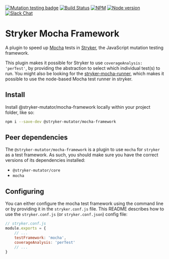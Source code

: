 [![Mutation testing badge](https://img.shields.io/endpoint?style=flat&url=https%3A%2F%2Fbadge-api.stryker-mutator.io%2Fgithub.com%2Fstryker-mutator%2Fstryker%2Fmaster%3Fmodule%3Dmocha-framework)](https://dashboard.stryker-mutator.io/reports/github.com/stryker-mutator/stryker/master?module=mocha-framework)
[![Build Status](https://github.com/stryker-mutator/stryker/workflows/CI/badge.svg)](https://github.com/stryker-mutator/stryker/actions?query=workflow%3ACI+branch%3Amaster)
[![NPM](https://img.shields.io/npm/dm/@stryker-mutator/mocha-framework.svg)](https://www.npmjs.com/package/@stryker-mutator/mocha-framework)
[![Node version](https://img.shields.io/node/v/@stryker-mutator/mocha-framework.svg)](https://img.shields.io/node/v/@stryker-mutator/mocha-framework.svg)
[![Slack Chat](https://img.shields.io/badge/slack-chat-brightgreen.svg?logo=slack)](https://join.slack.com/t/stryker-mutator/shared_invite/enQtOTUyMTYyNTg1NDQ0LTU4ODNmZDlmN2I3MmEyMTVhYjZlYmJkOThlNTY3NTM1M2QxYmM5YTM3ODQxYmJjY2YyYzllM2RkMmM1NjNjZjM)

# Stryker Mocha Framework

A plugin to speed up [Mocha](http://mochajs.org/) tests in [Stryker](https://stryker-mutator.io), the JavaScript mutation testing framework.

This plugin makes it possible for Stryker to use `coverageAnalysis: 'perTest'`, by providing the abstraction to select which individual test(s) to run. You might also be looking for the [stryker-mocha-runner](https://www.npmjs.com/package/stryker-mocha-runner), which makes it possible to use the node-based Mocha test runner in stryker.

## Install

Install @stryker-mutator/mocha-framework locally within your project folder, like so:

```bash
npm i --save-dev @stryker-mutator/mocha-framework
```

## Peer dependencies

The `@stryker-mutator/mocha-framework` is a plugin to use `mocha` for `stryker` as a test framework.
As such, you should make sure you have the correct versions of its dependencies installed:

* `@stryker-mutator/core`
* `mocha`

## Configuring

You can either configure the mocha test framework using the command line or by providing it in the `stryker.conf.js` file.
This README describes how to use the `stryker.conf.js` (or `stryker.conf.json`) config file:

```javascript
// stryker.conf.js
module.exports = {
    // ...
    testFramework: 'mocha',
    coverageAnalysis: 'perTest'
    // ...
}
```
